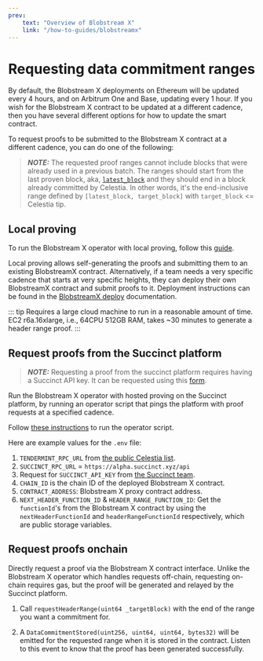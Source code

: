 ```yaml
---
prev:
    text: "Overview of Blobstream X"
    link: "/how-to-guides/blobstreamx"
---
```


# Requesting data commitment ranges

By default, the Blobstream X deployments on Ethereum will be
updated every 4 hours, and on Arbitrum One
and Base, updating every 1 hour. If you wish for the Blobstream X contract
to be updated at a different cadence, then you have several different
options for how to update the smart contract.

To request proofs to be submitted to the Blobstream X contract at a
different cadence, you can do one of the following:

> **_NOTE:_** The requested proof ranges cannot include
> blocks that were already used in a previous batch.
> The ranges should start from the last proven block, aka,
> [`latest_block`](https://github.com/succinctlabs/blobstreamx/blob/aac0842f17056e5343f66de7df44020c1637e8b7/contracts/src/BlobstreamX.sol#L16-L17)
> and they should end in a block already committed by Celestia.
> In other words, it's the end-inclusive range defined
> by `[latest_block, target_block]` with `target_block` <= Celestia tip.

## Local proving

To run the Blobstream X operator with local proving, follow this [guide](https://hackmd.io/@succinctlabs/HJE7XRrup).

Local proving allows self-generating the proofs and submitting them to an existing BlobstreamX contract.
Alternatively, if a team needs a very specific cadence that starts at very specific heights, they can deploy their own
BlobstreamX contract and submit proofs to it. Deployment instructions can be found in the [BlobstreamX deploy](/how-to-guides/blobstream-x-deploy.md)
documentation.

::: tip
Requires a large cloud machine to run in a reasonable
amount of time. EC2 r6a.16xlarge, i.e., 64CPU 512GB RAM, takes ~30 minutes to generate a
header range proof.
:::

## Request proofs from the Succinct platform

> **_NOTE:_** Requesting a proof from the succinct platform requires
> having a Succinct API key. It can be requested using
> this [form](https://alpha.succinct.xyz/partner).

Run the Blobstream X operator with hosted proving on the Succinct
platform, by running an operator script that pings the platform with
proof requests at a specified cadence.

Follow [these instructions](https://github.com/succinctlabs/blobstreamx?tab=readme-ov-file#operator-with-hosted-proving)
to run the operator script.

Here are example values for the `.env` file:

1. `TENDERMINT_RPC_URL` from
   [the public Celestia list](https://docs.celestia.org/how-to-guides/mainnet#integrations).
2. `SUCCINCT_RPC_URL` = `https://alpha.succinct.xyz/api`
3. Request for `SUCCINCT_API_KEY` from
   [the Succinct team](https://alpha.succinct.xyz/partner).
4. `CHAIN_ID` is the chain ID of the deployed Blobstream X contract.
5. `CONTRACT_ADDRESS`: Blobstream X proxy contract address.
6. `NEXT_HEADER_FUNCTION_ID` & `HEADER_RANGE_FUNCTION_ID`: Get the
   `functionId`'s from the Blobstream X contract by using the
   `nextHeaderFunctionId` and `headerRangeFunctionId` respectively,
   which are public storage variables.

## Request proofs onchain

Directly request a proof via the Blobstream X contract interface.
Unlike the Blobstream X operator which handles requests off-chain,
requesting on-chain requires gas, but the proof will be generated
and relayed by the Succinct platform.

1. Call `requestHeaderRange(uint64 _targetBlock)` with the end
   of the range you want a commitment for.

2. A `DataCommitmentStored(uint256, uint64, uint64, bytes32)`
   will be emitted for the requested range when it is stored in the
   contract. Listen to this event to know that the proof has been
   generated successfully.
